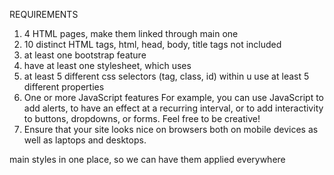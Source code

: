 REQUIREMENTS
1. 4 HTML pages, make them linked through main one
2. 10 distinct HTML tags, html, head, body, title tags not included
3. at least one bootstrap feature 
4. have at least one stylesheet, which uses
5. at least 5 different css selectors (tag, class, id)
   within u use at least 5 different properties
6. One or more JavaScript features 
For example, you can use JavaScript to add alerts,
    to have an effect at a recurring interval, or to add
    interactivity to buttons, dropdowns, or forms.
    Feel free to be creative!
7. Ensure that your site looks nice on browsers both
   on mobile devices as well as laptops and desktops.

main styles in one place, so we can have them applied everywhere